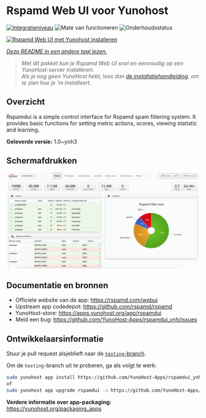 <!--
NB: Deze README is automatisch gegenereerd door <https://github.com/YunoHost/apps/tree/master/tools/readme_generator>
Hij mag NIET handmatig aangepast worden.
-->

# Rspamd Web UI voor Yunohost

[![Integratieniveau](https://apps.yunohost.org/badge/integration/rspamdui)](https://ci-apps.yunohost.org/ci/apps/rspamdui/)
![Mate van functioneren](https://apps.yunohost.org/badge/state/rspamdui)
![Onderhoudsstatus](https://apps.yunohost.org/badge/maintained/rspamdui)

[![Rspamd Web UI met Yunohost installeren](https://install-app.yunohost.org/install-with-yunohost.svg)](https://install-app.yunohost.org/?app=rspamdui)

*[Deze README in een andere taal lezen.](./ALL_README.md)*

> *Met dit pakket kun je Rspamd Web UI snel en eenvoudig op een YunoHost-server installeren.*  
> *Als je nog geen YunoHost hebt, lees dan [de installatiehandleiding](https://yunohost.org/install), om te zien hoe je 'm installeert.*

## Overzicht

Rspamdui is a simple control interface for Rspamd spam filtering system. It provides basic functions for setting metric actions, scores, viewing statistic and learning.

**Geleverde versie:** 1.0~ynh3

## Schermafdrukken

![Schermafdrukken van Rspamd Web UI](./doc/screenshots/screenshot.png)

## Documentatie en bronnen

- Officiele website van de app: <https://rspamd.com/webui>
- Upstream app codedepot: <https://github.com/rspamd/rspamd>
- YunoHost-store: <https://apps.yunohost.org/app/rspamdui>
- Meld een bug: <https://github.com/YunoHost-Apps/rspamdui_ynh/issues>

## Ontwikkelaarsinformatie

Stuur je pull request alsjeblieft naar de [`testing`-branch](https://github.com/YunoHost-Apps/rspamdui_ynh/tree/testing).

Om de `testing`-branch uit te proberen, ga als volgt te werk:

```bash
sudo yunohost app install https://github.com/YunoHost-Apps/rspamdui_ynh/tree/testing --debug
of
sudo yunohost app upgrade rspamdui -u https://github.com/YunoHost-Apps/rspamdui_ynh/tree/testing --debug
```

**Verdere informatie over app-packaging:** <https://yunohost.org/packaging_apps>
